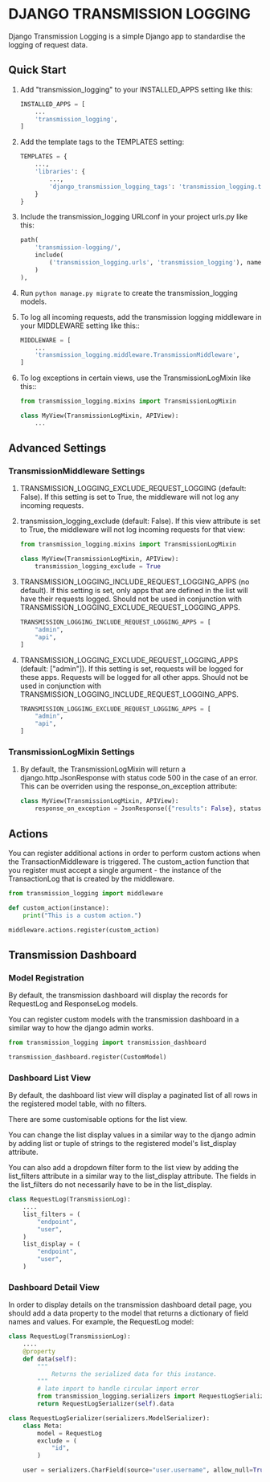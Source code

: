 # DJANGO TRANSMISSION LOGGING

Django Transmission Logging is a simple Django app to standardise the
logging of request data.

## Quick Start

1. Add "transmission_logging" to your INSTALLED_APPS setting like this:

    ```python
    INSTALLED_APPS = [
        ...
        'transmission_logging',
    ]
    ```

2. Add the template tags to the TEMPLATES setting:
    ```python
    TEMPLATES = {
        ...,
        'libraries': {
            ...,
            'django_transmission_logging_tags': 'transmission_logging.templatetags.django_transmission_logging_tags'
        }
    }
    ```

3. Include the transmission_logging URLconf in your project urls.py like this:

    ```python
    path(
        'transmission-logging/', 
        include(
            ('transmission_logging.urls', 'transmission_logging'), namespace='transmission_logging'
        )
    ),
    ```

4. Run `python manage.py migrate` to create the transmission_logging models.

5. To log all incoming requests, add the transmission logging middleware in your MIDDLEWARE setting like this::

    ```python
    MIDDLEWARE = [
        ...
        'transmission_logging.middleware.TransmissionMiddleware',
    ]
    ```

6. To log exceptions in certain views, use the TransmissionLogMixin like this::

    ```python
    from transmission_logging.mixins import TransmissionLogMixin

    class MyView(TransmissionLogMixin, APIView):
        ...
    ```

## Advanced Settings

### TransmissionMiddleware Settings

1. TRANSMISSION_LOGGING_EXCLUDE_REQUEST_LOGGING (default: False). If this setting is set to True, the middleware will not log any incoming requests.

2. transmission_logging_exclude (default: False). If this view attribute is set to True, the middleware will not log incoming requests for that view:

    ```python
    from transmission_logging.mixins import TransmissionLogMixin

    class MyView(TransmissionLogMixin, APIView):
        transmission_logging_exclude = True
    ```

3. TRANSMISSION_LOGGING_INCLUDE_REQUEST_LOGGING_APPS (no default). If this setting is set, only apps that are defined in the list will have their requests logged. Should not be used in conjunction with TRANSMISSION_LOGGING_EXCLUDE_REQUEST_LOGGING_APPS.

    ```python
    TRANSMISSION_LOGGING_INCLUDE_REQUEST_LOGGING_APPS = [
        "admin",
        "api",
    ]
    ```

4. TRANSMISSION_LOGGING_EXCLUDE_REQUEST_LOGGING_APPS (default: ["admin"]). If this setting is set, requests will be logged for these apps. Requests will be logged for all other apps. Should not be used in conjunction with TRANSMISSION_LOGGING_INCLUDE_REQUEST_LOGGING_APPS.
    
    ```python
    TRANSMISSION_LOGGING_EXCLUDE_REQUEST_LOGGING_APPS = [
        "admin",
        "api",
    ]
    ```

### TransmissionLogMixin Settings

1. By default, the TransmissionLogMixin will return a django.http.JsonResponse with status code 500 in the case of an error. This can be overriden using the response_on_exception attribute:

    ```python
    class MyView(TransmissionLogMixin, APIView):
        response_on_exception = JsonResponse({"results": False}, status=status.HTTP_500_INTERNAL_SERVER_ERROR)
    ```

## Actions

You can register additional actions in order to perform custom actions when the TransactionMiddleware is triggered. The custom_action function that you register must accept a single argument - the instance of the TransactionLog that is created by the middleware.

```python
from transmission_logging import middleware

def custom_action(instance):
    print("This is a custom action.")

middleware.actions.register(custom_action)
```

## Transmission Dashboard

### Model Registration

By default, the transmission dashboard will display the records for RequestLog and ResponseLog models.

You can register custom models with the transmission dashboard in a similar way to how the django admin works.

```python
from transmission_logging import transmission_dashboard

transmission_dashboard.register(CustomModel)
```

### Dashboard List View

By default, the dashboard list view will display a paginated list of all rows in the registered model table, with no filters.

There are some customisable options for the list view. 

You can change the list display values in a similar way to the django admin by adding list or tuple of strings to the registered model's list_display attribute.

You can also add a dropdown filter form to the list view by adding the list_filters attribute in a similar way to the list_display attribute. The fields in the list_filters do not necessarily have to be in the list_display.

```python
class RequestLog(TransmissionLog):
    ....
    list_filters = (
        "endpoint",
        "user",
    )
    list_display = (
        "endpoint",
        "user",
    )
```

### Dashboard Detail View

In order to display details on the transmission dashboard detail page, you should add a data property to the model that returns a dictionary of field names and values. For example, the RequestLog model:

```python
class RequestLog(TransmissionLog):
    ....
    @property
    def data(self):
        """
            Returns the serialized data for this instance.
        """
        # late import to handle circular import error
        from transmission_logging.serializers import RequestLogSerializer
        return RequestLogSerializer(self).data

class RequestLogSerializer(serializers.ModelSerializer):
    class Meta:
        model = RequestLog
        exclude = (
            "id",
        )

    user = serializers.CharField(source="user.username", allow_null=True, read_only=True)
```
